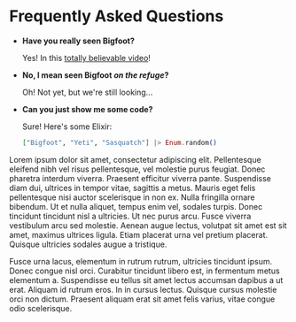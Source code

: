 # Frequently Asked Questions

- **Have you really seen Bigfoot?**

  Yes! In this [totally believable video](https://www.youtube.com/watch?v=v77ijOO8oAk)!

- **No, I mean seen Bigfoot *on the refuge*?**

  Oh! Not yet, but we're still looking...

- **Can you just show me some code?**

  Sure! Here's some Elixir:

  ```elixir
  ["Bigfoot", "Yeti", "Sasquatch"] |> Enum.random()
  ```
Lorem ipsum dolor sit amet, consectetur adipiscing elit. Pellentesque eleifend nibh vel risus pellentesque, vel molestie purus feugiat. Donec pharetra interdum viverra. Praesent efficitur viverra pante. Suspendisse diam dui, ultrices in tempor vitae, sagittis a metus. Mauris eget felis pellentesque nisi auctor scelerisque in non ex. Nulla fringilla ornare bibendum. Ut et nulla aliquet, tempus enim vel, sodales turpis. Donec tincidunt tincidunt nisl a ultricies. Ut nec purus arcu. Fusce viverra vestibulum arcu sed molestie. Aenean augue lectus, volutpat sit amet est sit amet, maximus ultrices ligula. Etiam placerat urna vel pretium placerat. Quisque ultricies sodales augue a tristique.

Fusce urna lacus, elementum in rutrum rutrum, ultricies tincidunt ipsum. Donec congue nisl orci. Curabitur tincidunt libero est, in fermentum metus elementum a. Suspendisse eu tellus sit amet lectus accumsan dapibus a ut erat. Aliquam id rutrum eros. In in cursus lectus. Quisque cursus molestie orci non dictum. Praesent aliquam erat sit amet felis varius, vitae congue odio scelerisque.

